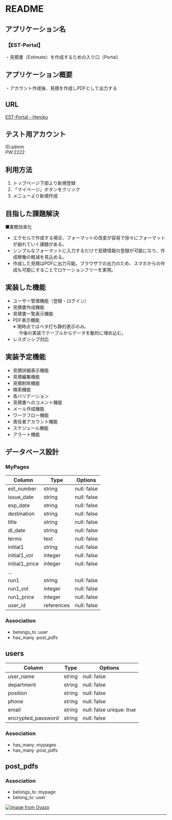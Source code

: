 # README

## アプリケーション名
### 【EST-Portal】
・見積書（Estimate）を作成するための入り口（Portal）

## アプリケーション概要
・アカウント作成後、見積を作成しPDFとして出力する

## URL
[EST-Portal - Heroku](https://est-portal.herokuapp.com/)


## テスト用アカウント
ID:admin  
PW:2222

## 利用方法
1. トップページ下部より新規登録  
1. 「マイページ」ボタンをクリック  
1. メニューより新規作成

## 目指した課題解決
■業務効率化  
* エクセルで作成する場合、フォーマットの改変が容易で徐々にフォーマットが崩れていく課題がある。
* シンプルなフォーマットに入力するだけで見積情報の登録が可能になり、作成稼働の軽減を見込める。
* 作成した見積はPDFに出力可能。ブラウザでの出力のため、スマホからの作成も可能にすることでロケーションフリーを実現。

## 実装した機能
* ユーザー管理機能（登録・ログイン）
* 見積書作成機能
* 見積書一覧表示機能
* PDF表示機能  
※ 現時点ではベタ打ち静的表示のみ。  
　 今後の実装でテーブルからデータを動的に埋め込む。
* レスポンシブ対応

## 実装予定機能
* 見積詳細表示機能
* 見積編集機能
* 見積削除機能
* 検索機能
* 各バリデーション
* 見積書へのコメント機能
* メール作成機能
* ワークフロー機能
* 責任者アカウント機能
* スケジュール機能
* アラート機能

## データベース設計

### MyPages
| Column         | Type       | Options     |
| ---------------| ---------- | ----------- |
| est_number     | string     | null: false |
| issue_date     | string     | null: false |
| exp_date       | string     | null: false |
| destination    | string     | null: false |
| title          | string     | null: false |
| dl_date        | string     | null: false |
| terms          | text       | null: false |
| initial1       | string     | null: false |
| initial1_vol   | integer    | null: false |
| initial1_price | integer    | null: false |
| ...            |            |             |
| run1           | string     | null: false |
| run1_vol       | integer    | null: false |
| run1_price     | integer    | null: false |
| user_id        | references | null: false |

### Association
- belongs_to :user
- has_many :post_pdfs


## users
| Column              | Type   | Options                        |
| ------------------- | -------| ------------------------------ | 
| user_name           | string | null: false                    |
| department          | string | null: false                    |
| position            | string | null: false                    |
| phone               | string | null: false                    |
| email               | string | null: false unique: true       |
| encrypted_password  | string | null: false                    |

### Association
- has_many :mypages
- has_many :post_pdfs


## post_pdfs
### Association
- belongs_to :mypage
- belong_to :user

[![Image from Gyazo](https://i.gyazo.com/2ae050f01c29c45bc8f3a248691d49d5.png)](https://gyazo.com/2ae050f01c29c45bc8f3a248691d49d5)

***